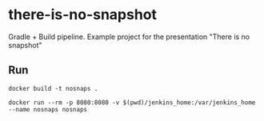 # there-is-no-snapshot
Gradle + Build pipeline. Example project for the presentation "There is no snapshot"

## Run
```docker build -t nosnaps .```

```docker run --rm -p 8080:8080 -v $(pwd)/jenkins_home:/var/jenkins_home --name nosnaps nosnaps```
